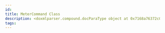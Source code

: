 ```yaml
---
id: 
title: MeterCommand Class
description: <doxmlparser.compound.docParaType object at 0x7168a76372c0>
tags:
---
```

